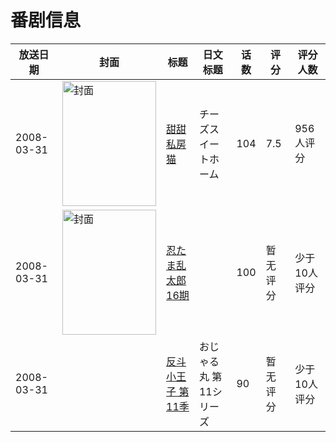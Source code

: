 # 番剧信息

|放送日期|封面|标题|日文标题|话数|评分|评分人数|
|---|---|---|---|---|---|---|
|2008-03-31|<img src="https://lain.bgm.tv/pic/cover/c/eb/b7/1511_HGgkK.jpg" alt="封面" style="width:150px;height:200px;object-fit:cover;">|[甜甜私房猫](https://bangumi.tv/subject/1511)|チーズスイートホーム|104|7.5|956人评分|
|2008-03-31|<img src="https://lain.bgm.tv/pic/cover/c/67/3e/161694_8D2u7.jpg" alt="封面" style="width:150px;height:200px;object-fit:cover;">|[忍たま乱太郎 16期](https://bangumi.tv/subject/161694)||100|暂无评分|少于10人评分|
|2008-03-31||[反斗小王子 第11季](https://bangumi.tv/subject/416188)|おじゃる丸 第11シリーズ|90|暂无评分|少于10人评分|
